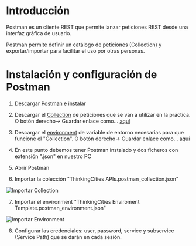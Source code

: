 # Introducción

Postman es un cliente REST que permite lanzar peticiones REST desde una interfaz gráfica de usuario.

Postman permite definir un catálogo de peticiones (Collection) y exportar/importar para facilitar el uso por otras personas. 

# Instalación y configuración de Postman

1. Descargar [Postman](https://www.getpostman.com/) e instalar

2. Descargar el [Collection](../master/postman/ThinkingCities%20APIs.postman_collection.json) de peticiones que se van a utilizar en la práctica. O botón derecho-> Guardar enlace como... [aquí](https://github.com/FIWAREZone/IoT_Course/raw/master/postman/ThinkingCities%20APIs.postman_collection.json)

3. Descargar el [environment](../master/postman/ThinkingCities%20Enviroment%20Template.postman_environment.json) de variable de entorno necesarias para que funcione el "Collection".  O botón derecho-> Guardar enlace como... [aquí](https://github.com/FIWAREZone/IoT_Course/raw/master/postman/ThinkingCities%20Enviroment%20Template.postman_environment.json)

4. En este punto debemos tener Postman instalado y dos ficheros con extensión ".json" en nuestro PC

5. Abrir Postman

6. Importar la colección "ThinkingCities APIs.postman_collection.json"

![Importar Collection](https://github.com/danvilmot/IoT_Course/blob/master/postman/files/import_collection.jpg)

7. Importar el environment "ThinkingCities Enviroment Template.postman_environment.json"

![Importar Environment](https://github.com/danvilmot/IoT_Course/blob/master/postman/files/import_environment.jpg)

8. Configurar las credenciales: user, password, service y subservice (Service Path) que se darán en cada sesión.
